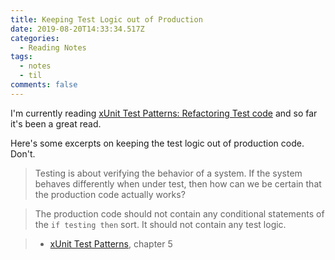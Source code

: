 ```yaml
---
title: Keeping Test Logic out of Production
date: 2019-08-20T14:33:34.517Z
categories:
  - Reading Notes
tags:
  - notes
  - til
comments: false
---
```

I'm currently reading [xUnit Test Patterns: Refactoring Test code][1] and so far it's been a great read.

Here's some excerpts on keeping the test logic out of production code. Don't.

> Testing is about verifying the behavior of a system. If the system behaves differently when under test, then how can we be certain that the production code actually works?

> The production code should not contain any conditional statements of the `if testing then` sort. It should not contain any test logic.

> - [xUnit Test Patterns][1], chapter 5

[1]:http://xunitpatterns.com/
